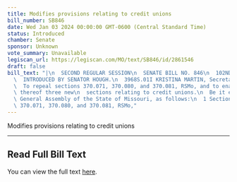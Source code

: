 ```yaml
---
title: Modifies provisions relating to credit unions
bill_number: SB846
date: Wed Jan 03 2024 00:00:00 GMT-0600 (Central Standard Time)
status: Introduced
chamber: Senate
sponsor: Unknown
vote_summary: Unavailable
legiscan_url: https://legiscan.com/MO/text/SB846/id/2861546
draft: false
bill_text: "|\n  SECOND REGULAR SESSION\n  SENATE BILL NO. 846\n  102ND GENERA L ASSEMBLY\n\
  \  INTRODUCED BY SENATOR HOUGH.\n  3968S.01I KRISTINA MARTIN, Secretary\n  AN ACT\n\
  \  To repeal sections 370.071, 370.080, and 370.081, RSMo, and to enact in lieu\
  \ thereof three new\n  sections relating to credit unions.\n  Be it enacted by the\
  \ General Assembly of the State of Missouri, as follows:\n  1 Section A. Sections\
  \ 370.071, 370.080, and 370.081, RSMo,"
---
```

Modifies provisions relating to credit unions

---

## Read Full Bill Text

You can view the full text [here](https://legiscan.com/MO/text/SB846/id/2861546).
